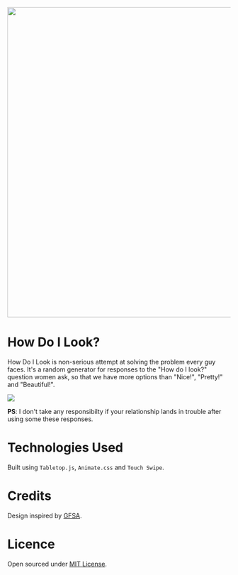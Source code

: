 <p align="center">
  <img src="http://i.giphy.com/qeMbj4CjaRgf6.gif" width="700px" />
</p>

How Do I Look?
=====

How Do I Look is non-serious attempt at solving the problem every guy faces. It's a random generator for responses to the "How do I look?" question women ask, so that we have more options than "Nice!", "Pretty!" and "Beautiful!".

![](http://i.imgur.com/HbHgNmN.png)

**PS**: I don't take any responsibilty if your relationship lands in trouble after using some these responses.

Technologies Used
====

Built using `Tabletop.js`, `Animate.css` and `Touch Swipe`.

Credits
====
Design inspired by [GFSA](http://greatfuckingstartupadvice.com/).

Licence
====
Open sourced under [MIT License](LICENSE).
